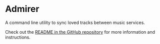 # Admirer

A command line utility to sync loved tracks between music services.

Check out the [README in the GitHub repository](https://github.com/dietrichm/admirer#readme) for more information and instructions.
